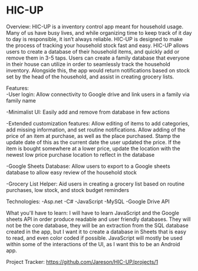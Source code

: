 # HIC-UP
Overview: 
  HIC-UP is a inventory control app meant for household usage. Many of us have busy lives, and while organizing time to keep track of it day to day is responsible, it isn’t always reliable. HIC-UP is designed to make the process of tracking your household stock fast and easy. HIC-UP allows users to create a database of their household items, and quickly add or remove them in 3-5 taps. Users can create a family database that everyone in their house can utilize in order to seamlessly track the household inventory. Alongside this, the app would return notifications based on stock set by the head of the household, and assist in creating grocery lists.

Features:     
  -User login: Allow connectivity to Google drive and link users in a family via family name
  
  -Minimalist UI: Easily add and remove from database in few actions
  
  -Extended customization features: Allow editing of items to add categories, add missing information, and set routine               notifications. Allow adding of the price of an item at purchase, as well as the place purchased. Stamp the update date of this as the current date the user updated the price. If the item is bought somewhere at a lower price, update the location with the newest low price purchase location to reflect in the database
  
  -Google Sheets Database: Allow users to export to a Google sheets database to allow easy review of the household stock
  
  -Grocery List Helper: Aid users in creating a grocery list based on routine purchases, low stock, and stock budget reminders



    
Technologies:
  -Asp.net
  -C#
  -JavaScript
  -MySQL
  -Google Drive API
    
What you'll have to learn: 
  I will have to learn JavaScript and the Google sheets API in order produce readable and user friendly databases. They will not be the core database, they will be an extraction from the SQL database created in the app, but I want it to create a database in Sheets that is easy to read, and even color coded if possible. JavaScript will mostly be used within some of the interactions of the UI, as I want this to be an Android app. 



Project Tracker: 
https://github.com/Jareson/HIC-UP/projects/1

    
    
